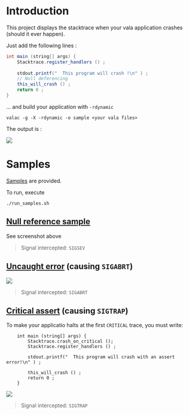 Introduction
============

This project displays the stacktrace when your vala application crashes (should it ever happen).

Just add the following lines : 

```java
int main (string[] args) {
    Stacktrace.register_handlers () ;
	  
    stdout.printf("  This program will crash !\n" ) ;
    // Null deferencing
    this_will_crash () ;
    return 0 ;
}
```

... and build your application with `-rdynamic` 
```
valac -g -X -rdynamic -o sample <your vala files>
```

The output is :

![](https://raw.githubusercontent.com/PerfectCarl/vala-stacktrace/master/doc/stack-segv.png)

Samples
==================
[Samples](/samples) are provided. 

To run, execute 

```
./run_samples.sh
```

[Null reference sample](/samples/error_sigsev.vala)
--------------------------------------------
See screenshot above
> Signal intercepted: `SIGSEV`

[Uncaught error](/samples/error_sigabrt.vala) (causing `SIGABRT`)
--------------------------------------
![](https://raw.githubusercontent.com/PerfectCarl/vala-stacktrace/master/doc/stack-abrt.png)

> Signal intercepted: `SIGABRT`

[Critical assert](/samples/error_sigtrap.vala) (causing `SIGTRAP`)
---------------------------------------
To make your applicatio halts at the first `CRITICAL` trace, you must write: 
```
	int main (string[] args) {
		Stacktrace.crash_on_critical ();
	    Stacktrace.register_handlers () ;
	    
		stdout.printf("  This program will crash with an assert error!\n" ) ;
		
	    this_will_crash () ;
	    return 0 ;
	}

```

![](https://raw.githubusercontent.com/PerfectCarl/vala-stacktrace/master/doc/stack-trap.png)

> Signal intercepted: `SIGTRAP`

